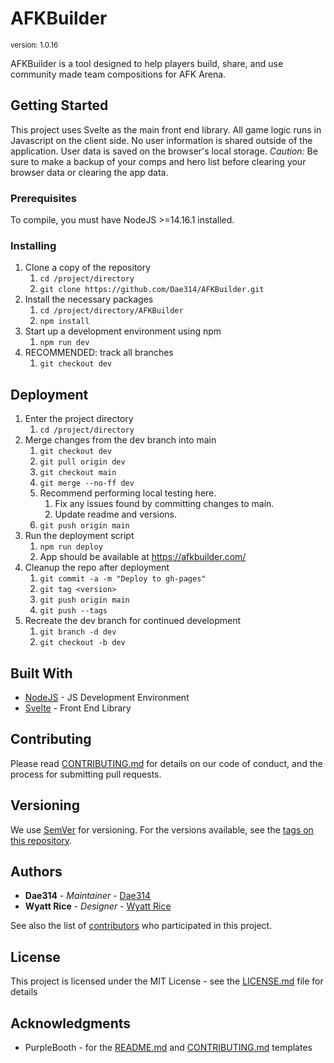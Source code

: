 # AFKBuilder
<sup>version: 1.0.16</sup>

AFKBuilder is a tool designed to help players build, share, and use community made team compositions for AFK Arena.

## Getting Started

This project uses Svelte as the main front end library. All game logic runs in Javascript on the client side. No user information is shared outside of the application. User data is saved on the browser's local storage. _Caution:_ Be sure to make a backup of your comps and hero list before clearing your browser data or clearing the app data.

### Prerequisites

To compile, you must have NodeJS >=14.16.1 installed.

### Installing

1. Clone a copy of the repository
	1. `cd /project/directory`
	1. `git clone https://github.com/Dae314/AFKBuilder.git`
1. Install the necessary packages
	1. `cd /project/directory/AFKBuilder`
	1. `npm install`
1. Start up a development environment using npm
	1. `npm run dev`
1. RECOMMENDED: track all branches
	1. `git checkout dev`

## Deployment

1. Enter the project directory
	1. `cd /project/directory`
1. Merge changes from the dev branch into main
	1. `git checkout dev`
	1. `git pull origin dev`
	1. `git checkout main`
	1. `git merge --no-ff dev`
	1. Recommend performing local testing here.
		1. Fix any issues found by committing changes to main.
		1. Update readme and versions.
	1. `git push origin main`
1. Run the deployment script
	1. `npm run deploy`
	1. App should be available at https://afkbuilder.com/
1. Cleanup the repo after deployment
	1. `git commit -a -m "Deploy to gh-pages"`
	1. `git tag <version>`
	1. `git push origin main`
	1. `git push --tags`
1. Recreate the dev branch for continued development
	1. `git branch -d dev`
	1. `git checkout -b dev`

## Built With

* [NodeJS](https://nodejs.org/en/) - JS Development Environment
* [Svelte](https://svelte.dev/) - Front End Library

## Contributing

Please read [CONTRIBUTING.md](CONTRIBUTING.md) for details on our code of conduct, and the process for submitting pull requests.

## Versioning

We use [SemVer](http://semver.org/) for versioning. For the versions available, see the [tags on this repository](https://github.com/Dae314/AFKBuilder/tags). 

## Authors

* **Dae314** - *Maintainer* - [Dae314](https://github.com/Dae314)
* **Wyatt Rice** - *Designer* - [Wyatt Rice](https://www.twitter.com/wyattjrice)

See also the list of [contributors](https://github.com/Dae314/AFKBuilder/contributors) who participated in this project.

## License

This project is licensed under the MIT License - see the [LICENSE.md](LICENSE.md) file for details

## Acknowledgments

* PurpleBooth - for the [README.md](https://gist.github.com/PurpleBooth/109311bb0361f32d87a2) and [CONTRIBUTING.md](https://gist.github.com/PurpleBooth/b24679402957c63ec426) templates
